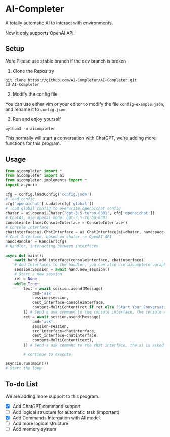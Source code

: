 # AI-Completer

A totally automatic AI to interact with environments.

Now it only supports OpenAI API.

## Setup

*Note*:Please use stable branch if the dev branch is broken

1. Clone the Repositry

```shell
git clone https://github.com/AI-Completer/AI-Completer.git
cd AI-Completer
```

2. Modify the config file

You can use either vim or your editor to modify the file `config-example.json`, and rename it to `config.json`

3. Run and enjoy yourself

```shell
python3 -m aicompleter
```

This normally will start a conversation with ChatGPT, we're adding more functions for this program.

## Usage

```python
from aicompleter import *
from aicompleter import ai
from aicompleter.implements import *
import asyncio

cfg = config.loadConfig('config.json')
# load config
cfg['openaichat'].update(cfg['global'])
# load global config to overwrite openaichat config
chater = ai.openai.Chater('gpt-3.5-turbo-0301', cfg['openaichat'])
# ChatAI, use openai model gpt-3.5-turbo-0301
consoleinterface:ConsoleInterface = ConsoleInterface()
# Console Interface
chatinterface:ai.ChatInterface = ai.ChatInterface(ai=chater, namespace='openaichat')
# Chat Interface, based on chater -> OpenAI API
hand:Handler = Handler(cfg)
# Handler, interacting between interfaces

async def main():
    await hand.add_interface(consoleinterface, chatinterface)
    # Add Interfaces to the handler, you can also use aicompleter.graph to manage rights
    session:Session = await hand.new_session()
    # Start a new session
    ret = None
    while True:
        text = await session.asend(Message(
            cmd='ask',
            session=session,
            dest_interface=consoleinterface,
            content=MultiContent(ret if ret else "Start Your Conversation"),
        )) # Send a ask command to the console interface, the console will print the message and require user to input
        ret = await session.asend(Message(
            cmd='ask',
            session=session,
            src_interface=chatinterface,
            dest_interface=chatinterface,
            content=MultiContent(text),
        )) # Send a ask command to the chat interface, the ai is asked by the content (text, the question of user)

        # continue to execute

asyncio.run(main())
# Start the loop

```

## To-do List

We are adding more support to this program.
- [x] Add ChatGPT command support
- [ ] Add logical structure for automatic task (important)
- [x] Add Commands Intergation with AI model.
- [ ] Add more logical structure
- [ ] Add memory system
